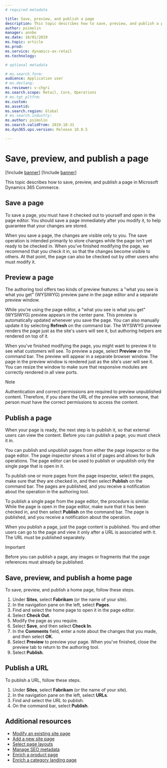 ```yaml
---
# required metadata

title: Save, preview, and publish a page
description: This topic describes how to save, preview, and publish a page in Microsoft Dynamics 365 Commerce.
author: psimolin
manager: annbe
ms.date: 10/01/2019
ms.topic: article
ms.prod: 
ms.service: dynamics-ax-retail
ms.technology: 

# optional metadata

# ms.search.form: 
audience: Application user
# ms.devlang: 
ms.reviewer: v-chgri
ms.search.scope: Retail, Core, Operations
# ms.tgt_pltfrm: 
ms.custom: 
ms.assetid: 
ms.search.region: Global
# ms.search.industry: 
ms.author: psimolin
ms.search.validFrom: 2019-10-31
ms.dyn365.ops.version: Release 10.0.5

---
```


# Save, preview, and publish a page

[!include [banner](includes/preview-banner.md)]
[!include [banner](includes/banner.md)]

This topic describes how to save, preview, and publish a page in Microsoft Dynamics 365 Commerce.

## Save a page

To save a page, you must have it checked out to yourself and open in the page editor. You should save a page immediately after you modify it, to help guarantee that your changes are stored.

When you save a page, the changes are visible only to you. The save operation is intended primarily to store changes while the page isn't yet ready to be checked in. When you've finished modifying the page, we recommend that you check it in, so that the changes become visible to others. At that point, the page can also be checked out by other users who must modify it.

## Preview a page

The authoring tool offers two kinds of preview features: a "what you see is what you get" (WYSIWYG) preview pane in the page editor and a separate preview window.

While you're using the page editor, a "what you see is what you get" (WYSIWYG) preview appears in the center pane. This preview is automatically updated whenever you save the page. You can also manually update it by selecting **Refresh** on the command bar. The WYSIWYG preview renders the page just as the site's users will see it, but authoring helpers are rendered on top of it.

When you've finished modifying the page, you might want to preview it to see what customers will see. To preview a page, select **Preview** on the command bar. The preview will appear in a separate browser window. The page in the preview window is rendered just as the site's user will see it. You can resize the window to make sure that responsive modules are correctly rendered in all view ports.

> [!NOTE]
> Authentication and correct permissions are required to preview unpublished content. Therefore, if you share the URL of the preview with someone, that person must have the correct permissions to access the content.

## Publish a page

When your page is ready, the next step is to publish it, so that external users can view the content. Before you can publish a page, you must check it in.

You can publish and unpublish pages from either the page inspector or the page editor. The page inspector shows a list of pages and allows for bulk operations. The page editor can be used to publish or unpublish only the single page that is open in it.

To publish one or more pages from the page inspector, select the pages, make sure that they are checked in, and then select **Publish** on the command bar. The pages are published, and you receive a notification about the operation in the authoring tool.

To publish a single page from the page editor, the procedure is similar. While the page is open in the page editor, make sure that it has been checked in, and then select **Publish** on the command bar. The page is published, and you receive a notification about the operation.

When you publish a page, just the page content is published. You and other users can go to the page and view it only after a URL is associated with it. The URL must be published separately.

> [!IMPORTANT]
> Before you can publish a page, any images or fragments that the page references must already be published.

## Save, preview, and publish a home page

To save, preview, and publish a home page, follow these steps.

1. Under **Sites**, select **Fabrikam** (or the name of your site).
1. In the navigation pane on the left, select **Pages**.
1. Find and select the home page to open it in the page editor.
1. Select **Check Out**.
1. Modify the page as you require.
1. Select **Save**, and then select **Check In**.
1. In the **Comments** field, enter a note about the changes that you made, and then select **OK**.
1. Select **Preview** to preview your page. When you've finished, close the preview tab to return to the authoring tool.
1. Select **Publish**.

## Publish a URL

To publish a URL, follow these steps.

1. Under **Sites**, select **Fabrikam** (or the name of your site).
1. In the navigation pane on the left, select **URLs**.
1. Find and select the URL to publish.
1. On the command bar, select **Publish**.

## Additional resources

- [Modify an existing site page](modify-existing-page.md)
- [Add a new site page](add-new-page.md)
- [Select page layouts](select-page-layouts.md)
- [Manage SEO metadata](manage-seo-metadata.md)
- [Enrich a product page](enrich-product-page.md)
- [Enrich a category landing page](enrich-category-page.md)

